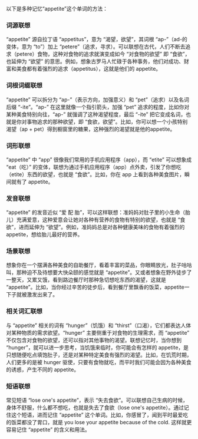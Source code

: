 以下是多种记忆“appetite”这个单词的方法：
### 词源联想
“appetite” 源自拉丁语 “appetitus”，意为 “渴望，欲望”，其词根 “ap-”（ad-的变体，意为 “to”）加上 “petere”（追求，寻求）。可以联想在古代，人们不断去追求（petere）食物，这种对食物的追求就演变成如今 “对食物的欲望” 即 “食欲”，也延伸为 “欲望” 的意思。例如，想象古罗马人忙碌于各种事务，他们对成功、财富和美食都有着强烈的追求（appetitus），这就是他们的 appetite。 

### 词根词缀联想
“appetite” 可以拆分为 “ap-”（表示方向，加强意义）和 “pet”（追求）以及名词后缀 “-ite”。“ap-” 在这里就像一个指引箭头，加强 “pet” 追求的程度，比如你对某种美食特别向往，“ap-” 就强调了这种渴望程度，最后 “-ite” 把它变成名词，也就是你对事物追求的那种欲望，即 “食欲，欲望”。比如，你可以想一个小孩特别渴望（ap + pet）得到橱窗里的糖果，这种强烈的渴望就是他的appetite。

### 词形联想
“appetite” 中 “app” 很像我们常用的手机应用程序（app），而 “etite” 可以想象成 “eat（吃）” 的变体，联想为通过手机应用程序（app）点外卖，引发了你想吃（etite）东西的欲望，也就是 “食欲”。比如，你在 app 上看到各种美食图片，瞬间就有了 appetite。

### 发音联想
“appetite” 的发音近似 “爱 配 胎”，可以这样联想：准妈妈对肚子里的小生命（胎儿）充满爱意，这种爱意会让她对各种有营养的食物有特别的欲望，也就是 “食欲”，进而延伸为 “欲望”。例如，准妈妈总是对各种健康美味的食物有着强烈的 appetite，想给胎儿最好的营养。

### 场景联想
想象你在一个摆满各种美食的自助餐厅，看着丰富的菜品，你眼睛放光，肚子咕咕叫，那种迫不及待想要大快朵颐的感觉就是 “appetite”。又或者想象在野外徒步了一整天，又累又饿，看到路边餐厅时那种急切想吃东西的渴望，这就是 “appetite”。比如，当你经过辛苦的徒步后，看到餐厅里飘香的饭菜，appetite一下子就被激发出来了。 

### 相关词汇联想
与 “appetite” 相关的词有 “hunger”（饥饿）和 “thirst”（口渴），它们都表达人体对某种物质的需求欲望。“hunger” 主要侧重于对食物的生理需求，而 “appetite” 不仅包含对食物的欲望，还可以指对其他事物的渴望。联想记忆时，当你想到 “hunger”，就可以进一步思考，当饥饿来临时，你可能会有怎样的 appetite，是只想随便吃点填饱肚子，还是对某种特定美食有强烈的渴望。比如，在饥荒时期，人们更多的是被 hunger 驱使，只要有食物就吃，而平时我们可能会因为各种美食的诱惑，产生不同的 appetite。

### 短语联想
常见短语 “lose one's appetite”，表示 “失去食欲”。可以联想自己生病的时候，身体不舒服，什么都不想吃，也就是失去了食欲（lose one's appetite）。通过记住这个短语，进而记住 “appetite” 这个单词。比如，你感冒了，闻到平时最爱吃的饭菜都没了胃口，就是 you lose your appetite because of the cold. 这样就更容易记住 “appetite” 的含义和用法。 
